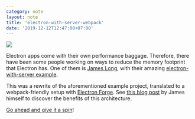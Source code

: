 ```yaml
---
category: note
layout: note
title: 'electron-with-server-webpack'
date: '2019-12-12T12:47:00+07:00'
---
```


![](/assets/note/2019/electron-with-server-webpack/preview.png)

Electron apps come with their own performance baggage. Therefore, there have been some people working on ways to reduce the memory footprint that Electron has. One of them is [James Long](https://twitter.com/jlongster), with their amazing [electron-with-server example](https://github.com/jlongster/electron-with-server-example).

This was a rewrite of the aforementioned example project, translated to a webpack-friendly setup with [Electron Forge](https://electronforge.io/). See [this blog post](https://jlongster.com/secret-of-good-electron-apps) by James himself to discover the benefits of this architecture.

[Go ahead and give it a spin](https://github.com/resir014/electron-with-server-webpack)!
